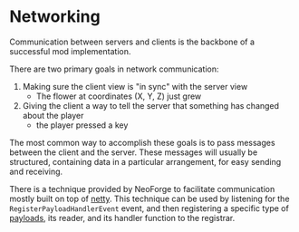 # Networking

Communication between servers and clients is the backbone of a successful mod implementation.

There are two primary goals in network communication:

1. Making sure the client view is "in sync" with the server view
    - The flower at coordinates (X, Y, Z) just grew
1. Giving the client a way to tell the server that something has changed about the player
    - the player pressed a key

The most common way to accomplish these goals is to pass messages between the client and the server. These messages will usually be structured, containing data in a particular arrangement, for easy sending and receiving.

There is a technique provided by NeoForge to facilitate communication mostly built on top of [netty]. This technique can be used by listening for the `RegisterPayloadHandlerEvent` event, and then registering a specific type of [payloads], its reader, and its handler function to the registrar.

[netty]: https://netty.io "Netty Website"
[payloads]: ./payload.md "Registering custom Payloads"
